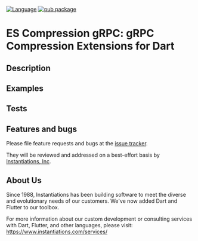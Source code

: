 [![Language](https://img.shields.io/badge/language-Dart-blue.svg)](https://dart.dev)
[![pub package](https://img.shields.io/pub/v/es_compression_grpc.svg)](https://pub.dartlang.org/packages/es_compression_grpc)

# ES Compression gRPC: gRPC Compression Extensions for Dart

## Description

## Examples

## Tests

## Features and bugs
Please file feature requests and bugs at the [issue tracker][tracker].

They will be reviewed and addressed on a best-effort basis by [Instantiations, Inc].

[tracker]: https://github.com/instantiations/es_compression_grpc/issues
[VAST Platform]: https://www.instantiations.com/products/vasmalltalk/index.html
[Instantiations, Inc]: https://www.instantiations.com

## About Us

Since 1988, Instantiations has been building software to meet the diverse and evolutionary needs of our customers. We've now added Dart and Flutter to our toolbox.
	
For more information about our custom development or consulting services with Dart, Flutter, and other languages, please visit: https://www.instantiations.com/services/
